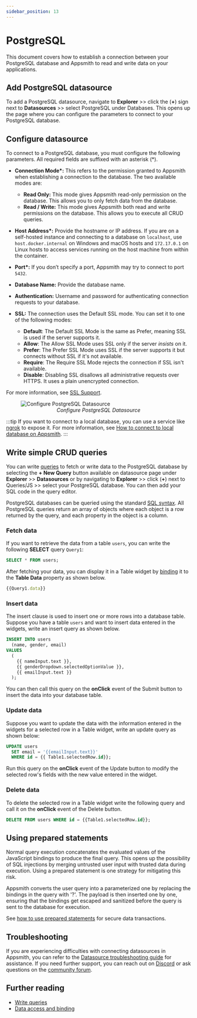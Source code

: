 ```yaml
---
sidebar_position: 13
---
```

# PostgreSQL

This document covers how to establish a connection between your PostgreSQL database and Appsmith to read and write data on your applications.


## Add PostgreSQL datasource

To add a PostgreSQL datasource, navigate to **Explorer** >> click the (**+**) sign next to **Datasources** >> select PostgreSQL under Databases. This opens up the page where you can configure the parameters to connect to your PostgreSQL database.


## Configure datasource

To connect to a PostgreSQL database, you must configure the following parameters. All required fields are suffixed with an asterisk (\*).


* **Connection Mode\*:** This refers to the permission granted to Appsmith when establishing a connection to the database. The two available modes are:

   * **Read Only:** This mode gives Appsmith read-only permission on the database. This allows you to only fetch data from the database.
   * **Read / Write:** This mode gives Appsmith both read and write permissions on the database. This allows you to execute all CRUD queries.

* **Host Address\*:** Provide the hostname or IP address. If you are on a self-hosted instance and connecting to a database on `localhost`, use `host.docker.internal` on Windows and macOS hosts and `172.17.0.1` on Linux hosts to access services running on the host machine from within the container.

* **Port\*:** If you don’t specify a port, Appsmith may try to connect to port `5432`.

* **Database Name:** Provide the database name.

* **Authentication:** Username and password for authenticating connection requests to your database.

* **SSL:** The connection uses the Default SSL mode. You can set it to one of the following modes:

   * **Default**: The Default SSL Mode is the same as Prefer, meaning SSL is used if the server supports it.
   * **Allow**: The Allow SSL Mode uses SSL only if the server _insists_ on it.
   * **Prefer**: The Prefer SSL Mode uses SSL if the server supports it but connects without SSL if it's not available.
   * **Require**: The Require SSL Mode rejects the connection if SSL isn't available.
   * **Disable**: Disabling SSL disallows all administrative requests over HTTPS. It uses a plain unencrypted connection.

For more information, see [SSL Support](https://www.postgresql.org/docs/current/libpq-ssl.html).

<figure>
  <img src="/img/postgres-img.png" style= {{width:"700px", height:"auto"}} alt="Configure PostgreSQL Datasource"/>
  <figcaption align = "center"><i>Configure PostgreSQL Datasource</i></figcaption>
</figure>

:::tip
If you want to connect to a local database, you can use a service like [ngrok](https://ngrok.com/) to expose it. For more information, see [How to connect to local database on Appsmith](/advanced-concepts/more/how-to-work-with-local-apis-on-appsmith).
:::


## Write simple CRUD queries

You can write [queries](https://docs.appsmith.com/core-concepts/data-access-and-binding/querying-a-database/query-settings) to fetch or write data to the PostgreSQL database by selecting the **+ New Query**  button available on datasource page under **Explorer** >> **Datasources** or by navigating to **Explorer** >> click (**+**) next to Queries/JS >> select your PostgreSQL database. You can then add your SQL code in the query editor.

PostgreSQL databases can be queried using the standard [SQL syntax](https://www.postgresql.org/docs/12/index.html). All PostgreSQL queries return an array of objects where each object is a row returned by the query, and each property in the object is a column.

### Fetch data

If you want to retrieve the data from a table `users`, you can write the following **SELECT** query `Query1`:

```sql
SELECT * FROM users;
```
After fetching your data, you can display it in a Table widget by [binding](/reference/widgets/table#display-data-in-tables) it to the **Table Data** property as shown below. 

```js
{{Query1.data}}
```

### Insert data
The insert clause is used to insert one or more rows into a database table. Suppose you have a table `users` and want to insert data entered in the widgets, write an insert query as shown below.

```sql
INSERT INTO users
  (name, gender, email)
VALUES
  (
    {{ nameInput.text }},
    {{ genderDropdown.selectedOptionValue }},
    {{ emailInput.text }}
  );

```
You can then call this query on the **onClick** event of the Submit button to insert the data into your database table.

### Update data

Suppose you want to update the data with the information entered in the widgets for a selected row in a Table widget, write an update query as shown below:

```sql
UPDATE users
  SET email = '{{emailInput.text}}'
  WHERE id = {{ Table1.selectedRow.id}};
```

Run this query on the **onClick** event of the Update button to modify the selected row's fields with the new value entered in the widget.

### Delete data

To delete the selected row in a Table widget write the following query and call it on the **onClick** event of the Delete button.

```sql
DELETE FROM users WHERE id = {{Table1.selectedRow.id}};
```

## Using prepared statements

Normal query execution concatenates the evaluated values of the JavaScript bindings to produce the final query. This opens up the possibility of SQL injections by merging untrusted user input with trusted data during execution. Using a prepared statement is one strategy for mitigating this risk.

Appsmith converts the user query into a parameterized one by replacing the bindings in the query with '?'. The payload is then inserted one by one, ensuring that the bindings get escaped and sanitized before the query is sent to the database for execution.

See [how to use prepared statements](/learning-and-resources/how-to-guides/how-to-use-prepared-statements) for secure data transactions.


## Troubleshooting
If you are experiencing difficulties with connecting datasources in Appsmith, you can refer to the [Datasource troubleshooting guide](https://chat.openai.com/help-and-support/troubleshooting-guide/action-errors/datasource-errors) for assistance. If you need further support, you can reach out on [Discord](https://discord.com/invite/rBTTVJp) or ask questions on the [community forum](https://community.appsmith.com/).

## Further reading

* [Write queries](/core-concepts/data-access-and-binding/querying-a-database)
* [Data access and binding](/core-concepts/data-access-and-binding)


